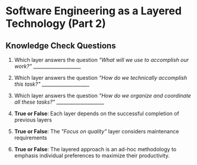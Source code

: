 # Software Engineering as a Layered Technology (Part 2)

## Knowledge Check Questions

1. Which layer answers the question *"What will we use to accomplish our work?"* ____________________

2. Which layer answers the question *"How do we technically accomplish this task?"* ____________________

3. Which layer answers the question *"How do we organize and coordinate all these tasks?"* ____________________

4. **True or False**: Each layer depends on the successful completion of previous layers

5. **True or False**: The *"Focus on quality"* layer considers maintenance requirements

6. **True or False**: The layered approach is an ad-hoc methodology to emphasis individual preferences to maximize their productivity.
